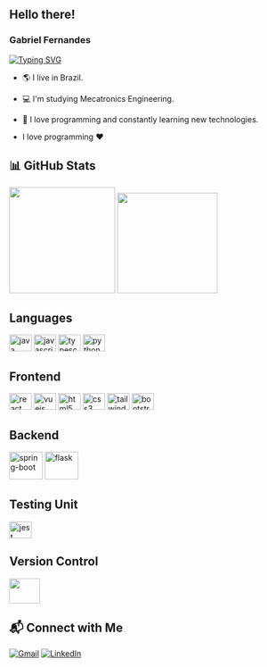 ## Hello there! 

### Gabriel Fernandes

[![Typing SVG](https://readme-typing-svg.herokuapp.com?font=Fira+Code&weight=600&size=25&duration=4000&pause=500&color=3D67F7&center=true&vCenter=true&random=true&width=435&lines=Software+Developer;Frontend+%7C+Backend)](https://git.io/typing-svg)

- 🌎 I live in Brazil.
- 💻 I'm studying Mecatronics Engineering.
- 🚀 I love programming and constantly learning new technologies.

- I love programming :heart:

## 📊 GitHub Stats
<img height="190em" src="https://github-readme-stats.vercel.app/api?username=Gabrielfernandes7&show_icons=true&theme=dracula&include_all_commits=true&count_private=true"/> <img height="180em" src="https://github-readme-stats.vercel.app/api/top-langs/?username=Gabrielfernandes7&layout=compact&langs_count=7&theme=dracula"/>

## Languages

<img alt="java" height="30" width="40" src="https://cdn.jsdelivr.net/gh/devicons/devicon/icons/java/java-original.svg" /> <img alt="javascript" height="30" width="40" src="https://cdn.jsdelivr.net/gh/devicons/devicon/icons/javascript/javascript-original.svg" /> <img alt="typescript" src="https://cdn.jsdelivr.net/gh/devicons/devicon/icons/typescript/typescript-original.svg" height="30" width="40"/> <img alt="python" height="30" width="40" src="https://cdn.jsdelivr.net/gh/devicons/devicon/icons/python/python-original.svg" />

## Frontend
<img alt="react" height="30" width="40" src="https://cdn.jsdelivr.net/gh/devicons/devicon/icons/react/react-original.svg" /> <img alt="vuejs" src="https://cdn.jsdelivr.net/gh/devicons/devicon/icons/vuejs/vuejs-original.svg" height="30" width="40"/> <img alt="html5" height="30" width="40" src="https://cdn.jsdelivr.net/gh/devicons/devicon/icons/html5/html5-original.svg" /> <img alt="css3" height="30" width="40" src="https://cdn.jsdelivr.net/gh/devicons/devicon/icons/css3/css3-original.svg" /> <img alt="tailwind" src="https://cdn.jsdelivr.net/gh/devicons/devicon@latest/icons/tailwindcss/tailwindcss-original.svg" height="30" width="40"/> <img alt="bootstrap" src="https://cdn.jsdelivr.net/gh/devicons/devicon/icons/bootstrap/bootstrap-original.svg" height="30" width="40" />

## Backend

<img alt="spring-boot" src="https://cdn.jsdelivr.net/gh/devicons/devicon/icons/spring/spring-original-wordmark.svg" height="50" width="60"/> <img alt="flask" src="https://cdn.jsdelivr.net/gh/devicons/devicon/icons/flask/flask-original-wordmark.svg" height="50" width="60" />

## Testing Unit

<img alt="jest" src="https://cdn.jsdelivr.net/gh/devicons/devicon/icons/jest/jest-plain.svg" height="30" width="40" />

## Version Control

<img src="https://cdn.jsdelivr.net/gh/devicons/devicon/icons/git/git-original-wordmark.svg" height="45" width="55" />


## 📬 Connect with Me
[![Gmail](https://img.shields.io/badge/Gmail-D14836?style=for-the-badge&logo=gmail&logoColor=white)](mailto:gabriel.assuncao.fernandes07@aluno.ifce.edu.br)
[![LinkedIn](https://img.shields.io/badge/LinkedIn-0077B5?style=for-the-badge&logo=linkedin&logoColor=white)](https://www.linkedin.com/in/gabriel-assun%C3%A7%C3%A3o-fernandes-0b1148200/)
